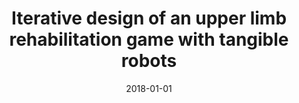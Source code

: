 ---
title: "Iterative design of an upper limb rehabilitation game with tangible robots"
collection: publications
permalink: /publication/2018-01-01-Iterative-design-of-an-upper-limb-rehabilitation-game-with-tangible-robots
date: 2018-01-01
venue: 'In the proceedings of Proceedings of the 2018 ACM/IEEE International Conference on Human-Robot Interaction'
citation: ' Arzu Guneysu,  Maximilian Wessel,  Wafa Johal,  Kshitij Sharma,  Ayberk {\&quot;O}zg{\&quot;u}r,  Philippe Vuadens,  Francesco Mondada,  Friedhelm Hummel,  Pierre Dillenbourg, &quot;Iterative design of an upper limb rehabilitation game with tangible robots.&quot; In the proceedings of Proceedings of the 2018 ACM/IEEE International Conference on Human-Robot Interaction, 2018.'
---